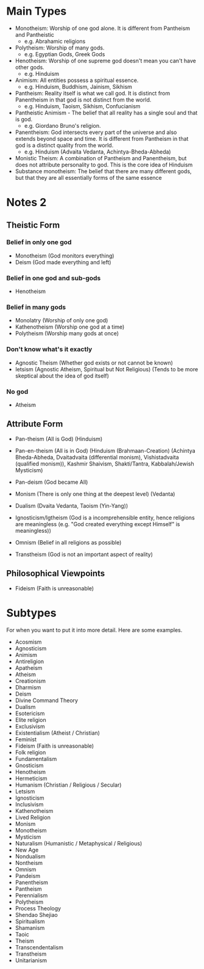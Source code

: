 # Main Types
- Monotheism: Worship of one god alone. It is different from Pantheism and Pantheistic
	- e.g. Abrahamic religions
- Polytheism: Worship of many gods.
	- e.g. Egyptian Gods, Greek Gods
- Henotheism: Worship of one supreme god doesn't mean you can't have other gods.
	- e.g. Hinduism
- Animism: All entities possess a spiritual essence.
	- e.g. Hinduism, Buddhism, Jainism, Sikhism
- Pantheism: Reality itself is what we call god. It is distinct from Panentheism in that god is not distinct from the world.
	- e.g. Hinduism, Taoism, Sikhism, Confucianism
- Pantheistic Animism - The belief that all reality has a single soul and that is god.
	- e.g. Giordano Bruno's religion.
- Panentheism: God intersects every part of the universe and also extends beyond space and time. It is different from Pantheism in that god is a distinct quality from the world.
	- e.g. Hinduism (Advaita Vedanta, Achintya-Bheda-Abheda)
- Monistic Theism: A combination of Pantheism and Panentheism, but does not attribute personality to god. This is the core idea of Hinduism
- Substance monotheism: The belief that there are many different gods, but that they are all essentially forms of the same essence

# Notes 2
## Theistic Form

### Belief in only one god

- Monotheism (God monitors everything)
- Deism (God made everything and left)
### Belief in one god and sub-gods

- Henotheism
### Belief in many gods

- Monolatry (Worship of only one god)
- Kathenotheism (Worship one god at a time)
- Polytheism (Worship many gods at once)
### Don't know what's it exactly

- Agnostic Theism (Whether god exists or not cannot be known)
- Ietsism (Agnostic Atheism, Spiritual but Not Religious) (Tends to be more skeptical about the idea of god itself)
### No god

- Atheism
## Attribute Form

- Pan-theism (All is God) (Hinduism)
- Pan-en-theism (All is in God) (Hinduism (Brahmaan-Creation) (Achintya Bheda-Abheda, Dvaitadvaita (differential monism), Vishistadvaita (qualified monism)), Kashmir Shaivism, Shakti/Tantra, Kabbalah/Jewish Mysticism)
- Pan-deism (God became All)

- Monism (There is only one thing at the deepest level) (Vedanta)
- Dualism (Dvaita Vedanta, Taoism (Yin-Yang))

- Ignosticism/Igtheism (God is a incomprehensible entity, hence religions are meaningless (e.g. "God created everything except Himself" is meaningless))

- Omnism (Belief in all religions as possible)
- Transtheism (God is not an important aspect of reality)
## Philosophical Viewpoints
- Fideism (Faith is unreasonable)
# Subtypes
For when you want to put it into more detail. Here are some examples.

- Acosmism
- Agnosticism
- Animism
- Antireligion
- Apatheism
- Atheism
- Creationism
- Dharmism
- Deism
- Divine Command Theory
- Dualism
- Esotericism
- Elite religion
- Exclusivism
- Existentialism (Atheist / Christian)
- Feminist
- Fideism (Faith is unreasonable)
- Folk religion
- Fundamentalism 
- Gnosticism 
- Henotheism 
- Hermeticism 
- Humanism (Christian / Religious / Secular)
- Letsism 
- Ignosticism 
- Inclusivism 
- Kathenotheism 
- Lived Religion 
- Monism 
- Monotheism 
- Mysticism 
- Naturalism (Humanistic / Metaphysical / Religious)
- New Age
- Nondualism 
- Nontheism 
- Omnism 
- Pandeism 
- Panentheism 
- Pantheism 
- Perennialism 
- Polytheism 
- Process Theology 
- Shendao Shejiao 
- Spiritualism 
- Shamanism 
- Taoic 
- Theism 
- Transcendentalism 
- Transtheism 
- Unitarianism






